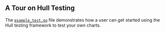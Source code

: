 ## A Tour on Hull Testing

The [`example_test.go`](./example_test.go) file demonstrates how a user can get started using the Hull testing framework to test your own charts.